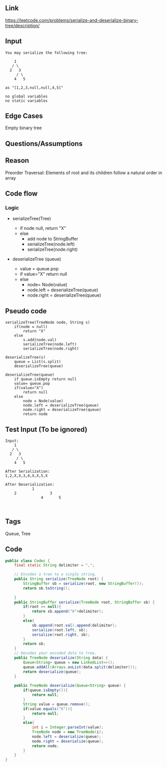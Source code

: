 ## Link

https://leetcode.com/problems/serialize-and-deserialize-binary-tree/description/

## Input
```
You may serialize the following tree:

    1
   / \
  2   3
     / \
    4   5

as "[1,2,3,null,null,4,5]"

no global variables
no static variables

```

## Edge Cases
Empty binary tree

## Questions/Assumptions

## Reason
Preorder Traversal: Elements of root and its children follow a natural order in array
## Code flow
### Logic
- serializeTree(Tree)
	- if node null, return "X"
	- else
		- add node to StringBuffer
		- serializeTree(node.left)
		- serializeTree(node.right)

- deserializeTree (queue)
	- value = queue.pop
	- if value="X" return null
	- else
		- node= Node(value)
		- node.left = deserializeTree(queue)
		- node.right = deserializeTree(queue)

## Pseudo code
```
serializeTree(TreeNode node, String s)
	if(node = null)
		return "X"
	else
		s.add(node.val)
		serializeTree(node.left)
		serializeTree(node.right)

deserializeTree(s)
	queue = List(s.split)
	deserializeTree(queue)

deserializeTree(queue)
	if queue.isEmpty return null
	value= queue.pop
	if(value="X")
		return null
	else
		node = Node(value)
		node.left = deserializeTree(queue)
		node.right = deserializeTree(queue)
		return node
```


## Test Input (To be ignored)
```
Input:
    1
   / \
  2   3
     / \
    4   5

After Serialization:
1,2,X,X,3,4,X,X,5,X

After Deserialization:
			1
	2				3
				4		5
		


```
## Tags
Queue, Tree 
## Code
```java
public class Codec {
    final static String delimiter = ",";

    // Encodes a tree to a single string.
    public String serialize(TreeNode root) {
        StringBuffer sb = serialize(root, new StringBuffer());
        return sb.toString();
        
    }
    public StringBuffer serialize(TreeNode root, StringBuffer sb) {
        if(root == null){
            return sb.append("X"+delimiter);
        }
        else{
            sb.append(root.val).append(delimiter);
            serialize(root.left, sb);
            serialize(root.right, sb);
        }
        return sb;
    }
    // Decodes your encoded data to tree.
    public TreeNode deserialize(String data) {
        Queue<String> queue = new LinkedList<>();
        queue.addAll(Arrays.asList(data.split(delimiter)));
        return deserialize(queue);
    }
    
    public TreeNode deserialize(Queue<String> queue) {
        if(queue.isEmpty()){
            return null;
        }
        String value = queue.remove();
        if(value.equals("X")){
            return null;
        }
        else{
            int i = Integer.parseInt(value);
            TreeNode node = new TreeNode(i);
            node.left = deserialize(queue);
            node.right = deserialize(queue);
            return node;
        }
    }
}


```